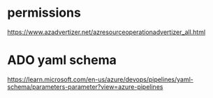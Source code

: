 
# permissions
https://www.azadvertizer.net/azresourceoperationadvertizer_all.html

# ADO yaml schema
https://learn.microsoft.com/en-us/azure/devops/pipelines/yaml-schema/parameters-parameter?view=azure-pipelines

